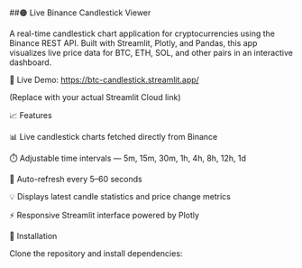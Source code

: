 ##🟠 Live Binance Candlestick Viewer

A real-time candlestick chart application for cryptocurrencies using the Binance REST API.
Built with Streamlit, Plotly, and Pandas, this app visualizes live price data for BTC, ETH, SOL, and other pairs in an interactive dashboard.

🔗 Live Demo: https://btc-candlestick.streamlit.app/

(Replace with your actual Streamlit Cloud link)

📈 Features

📊 Live candlestick charts fetched directly from Binance

⏱️ Adjustable time intervals — 5m, 15m, 30m, 1h, 4h, 8h, 12h, 1d

🔄 Auto-refresh every 5–60 seconds

💡 Displays latest candle statistics and price change metrics

⚡ Responsive Streamlit interface powered by Plotly

🧩 Installation

Clone the repository and install dependencies:
